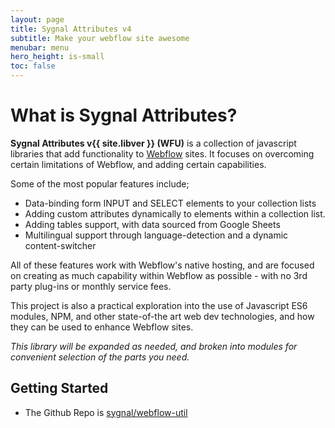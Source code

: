 ```yaml
---
layout: page
title: Sygnal Attributes v4
subtitle: Make your webflow site awesome
menubar: menu
hero_height: is-small
toc: false
---
```


# What is Sygnal Attributes?

**Sygnal Attributes v{{ site.libver }} (WFU)** is a collection of javascript libraries that add functionality to 
[Webflow](https://webflow.com/)
sites. It focuses on overcoming certain limitations of Webflow, and adding certain capabilities.

Some of the most popular features include;

- Data-binding form INPUT and SELECT elements to your collection lists
- Adding custom attributes dynamically to elements within a collection list.
- Adding tables support, with data sourced from Google Sheets
- Multilingual support through language-detection and a dynamic content-switcher

All of these features work with Webflow's native hosting, and are focused on creating as much capability within Webflow as possible - with no 3rd party plug-ins or monthly service fees.

This project is also a practical exploration into the use of Javascript ES6 modules, NPM, and other state-of-the art web dev technologies, and how they can be used to enhance Webflow sites.

*This library will be expanded as needed, and broken into modules for convenient selection of the parts you need.*

## Getting Started

- The Github Repo is [sygnal/webflow-util](https://github.com/sygnaltech/webflow-util)